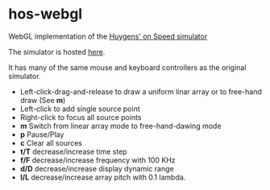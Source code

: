 hos-webgl
=========

WebGL implementation of the [Huygens' on Speed simulator](https://github.com/jpaasen/hos)

The simulator is hosted [here](http://jpaasen.github.io/hos-webgl/).

It has many of the same mouse and keyboard controllers as the original simulator.
* Left-click-drag-and-release to draw a uniform linar array or to free-hand draw (See **m**)
* Left-click to add single source point
* Right-click to focus all source points
* **m** Switch from linear array mode to free-hand-dawing mode
* **p** Pause/Play
* **c** Clear all sources
* **t/T** decrease/increase time step
* **f/F** decrease/increase frequency with 100 KHz
* **d/D** decrease/increase display dynamic range
* **l/L** decrease/increase array pitch with 0.1 lambda.
